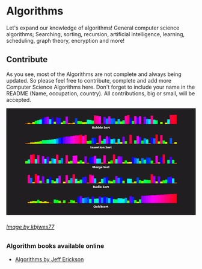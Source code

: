 # Algorithms
Let's expand our knowledge of algorithms! General computer science algorithms; Searching, sorting, recursion, artificial intelligence, learning, scheduling, graph theory, encryption and more!

## Contribute
As you see, most of the Algorithms are not complete and always being updated. So please feel free to contribute, complete and add more Computer Science Algorithms here. Don't forget to include your name in the README (Name, occupation, country). All contributions, big or small, will be accepted.

![alt text](https://github.com/unobatbayar/algorithms/blob/master/images/project7.gif)

###### [Image by kbjwes77](https://gfycat.com/flimsygivinghart-programming-algorithms-gamemaker-insertion)

### Algorithm books available online
 - [Algorithms by Jeff Erickson](http://jeffe.cs.illinois.edu/teaching/algorithms/book/Algorithms-JeffE.pdf)
